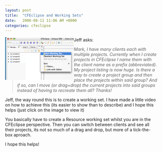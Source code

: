 ```yaml
---
layout: post
title:  "CFEclipse and Working Sets"
date:   2006-08-11 11:06 AM +0000
categories: cfeclipse
---
```

<a href="http://media.libsyn.com/media/markdrew/EclipseScreenSnapz002.mov" target="_blank"><img src="/blog/enclosures/working_sets.png" align="left"></a>Jeff asks:

<blockquote>
<em>
Mark, I have many clients each with multiple projects.  Currently when I create projects in CFEclipse I name them with the client name as a prefix (abbreviated).  My project listing is now huge.  Is there a way to create a project group and then place the projects within said group?  And if so, can I move (or drag+drop) the current projects into said groups instead of having to recreate them all?  Thanks!
</em>
</blockquote>

Jeff, the way round this is to create a working set. I have made a little video on how to achieve this (its easier to show than to describe) and I hope this helps (just click on the image to view it)

You basically have to create a Resource working set whilst you are in the CFEclipse perspective. Then you can switch between clients and see all their projects, its not so much of a drag and drop, but more of a tick-the-box aproach.

I hope this helps!